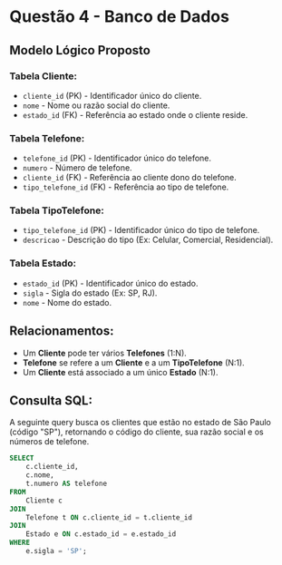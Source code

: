 # Questão 4 - Banco de Dados

## Modelo Lógico Proposto

### Tabela Cliente:
- `cliente_id` (PK) - Identificador único do cliente.
- `nome` - Nome ou razão social do cliente.
- `estado_id` (FK) - Referência ao estado onde o cliente reside.

### Tabela Telefone:
- `telefone_id` (PK) - Identificador único do telefone.
- `numero` - Número de telefone.
- `cliente_id` (FK) - Referência ao cliente dono do telefone.
- `tipo_telefone_id` (FK) - Referência ao tipo de telefone.

### Tabela TipoTelefone:
- `tipo_telefone_id` (PK) - Identificador único do tipo de telefone.
- `descricao` - Descrição do tipo (Ex: Celular, Comercial, Residencial).

### Tabela Estado:
- `estado_id` (PK) - Identificador único do estado.
- `sigla` - Sigla do estado (Ex: SP, RJ).
- `nome` - Nome do estado.

## Relacionamentos:
- Um **Cliente** pode ter vários **Telefones** (1:N).
- **Telefone** se refere a um **Cliente** e a um **TipoTelefone** (N:1).
- Um **Cliente** está associado a um único **Estado** (N:1).

## Consulta SQL:

A seguinte query busca os clientes que estão no estado de São Paulo (código "SP"), retornando o código do cliente, sua razão social e os números de telefone.

```sql
SELECT 
    c.cliente_id, 
    c.nome, 
    t.numero AS telefone
FROM 
    Cliente c
JOIN 
    Telefone t ON c.cliente_id = t.cliente_id
JOIN 
    Estado e ON c.estado_id = e.estado_id
WHERE 
    e.sigla = 'SP';
